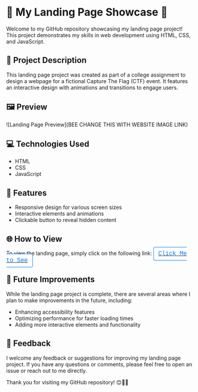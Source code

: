 # 🚩 My Landing Page Showcase 🚀

Welcome to my GitHub repository showcasing my landing page project! This project demonstrates my skills in web development using HTML, CSS, and JavaScript.

## 📝 Project Description

This landing page project was created as part of a college assignment to design a webpage for a fictional Capture The Flag (CTF) event. It features an interactive design with animations and transitions to engage users.

## 🖼️ Preview

![Landing Page Preview](BEE CHANGE THIS WITH WEBSITE IMAGE LINK)

## 💻 Technologies Used

- HTML
- CSS
- JavaScript

## 🌟 Features

- Responsive design for various screen sizes
- Interactive elements and animations
- Clickable button to reveal hidden content

## 🌐 How to View

To view the landing page, simply click on the following link:
[<span style="font-family: 'Courier New', monospace; font-size: 16px; color: #007bff; border: 1px solid #007bff; padding: 8px 12px; border-radius: 4px; background-color: #ffffff; box-shadow: 0 2px 4px rgba(0, 123, 255, 0.1);">Click Me to See</span>](https://riya922003.github.io/CTFSite/)

## 🔮 Future Improvements

While the landing page project is complete, there are several areas where I plan to make improvements in the future, including:
- Enhancing accessibility features
- Optimizing performance for faster loading times
- Adding more interactive elements and functionality

## 📣 Feedback

I welcome any feedback or suggestions for improving my landing page project. If you have any questions or comments, please feel free to open an issue or reach out to me directly.

Thank you for visiting my GitHub repository! 😊👩‍💻
